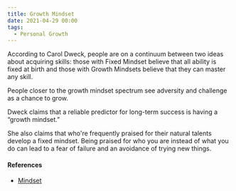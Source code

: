 ```yaml
---
title: Growth Mindset
date: 2021-04-29 00:00
tags:
  - Personal Growth
---
```


According to Carol Dweck, people are on a continuum between two ideas about acquiring skills: those with Fixed Mindset believe that all ability is fixed at birth and those with Growth Mindsets believe that they can master any skill.

People closer to the growth mindset spectrum see adversity and challenge as a chance to grow.

Dweck claims that a reliable predictor for long-term success is having a “growth mindset.”

She also claims that who're frequently praised for their natural talents develop a fixed mindset. Being praised for who you are instead of what you do can lead to a fear of failure and an avoidance of trying new things.

#### References

* [Mindset](https://en.wikipedia.org/wiki/Mindset#Fixed_and_growth_mindset)